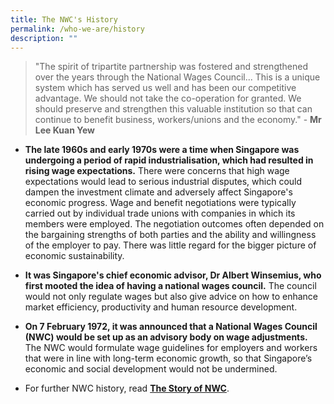 ```yaml
---
title: The NWC's History
permalink: /who-we-are/history
description: ""
---
```

> "The spirit of tripartite partnership was fostered and strengthened over the years through the National Wages Council... This is a unique system which has served us well and has been our competitive advantage. We should not take the co-operation for granted. We should preserve and strengthen this valuable institution so that can continue to benefit business, workers/unions and the economy." - **Mr Lee Kuan Yew** 

* **The late 1960s and early 1970s were a time when Singapore was undergoing a period of rapid industrialisation, which had resulted in rising wage expectations.** There were concerns that high wage expectations would lead to serious industrial disputes, which could dampen the investment climate and adversely affect Singapore's economic progress. Wage and benefit negotiations were typically carried out by individual trade unions with companies in which its members were employed. The negotiation outcomes often depended on the bargaining strengths of both parties and the ability and willingness of the employer to pay. There was little regard for the bigger picture of economic sustainability.

* **It was Singapore's chief economic advisor, Dr Albert Winsemius, who first mooted the idea of having a national wages council.** The council would not only regulate wages but also give advice on how to enhance market efficiency, productivity and human resource development. 

* **On 7 February 1972, it was announced that a National Wages Council (NWC) would be set up as an advisory body on wage adjustments.** The NWC would formulate wage guidelines for employers and workers that were in line with long-term economic growth, so that Singapore’s economic and social development would not be undermined.

* For further NWC history, read **[The Story of NWC](https://www.google.com)**.